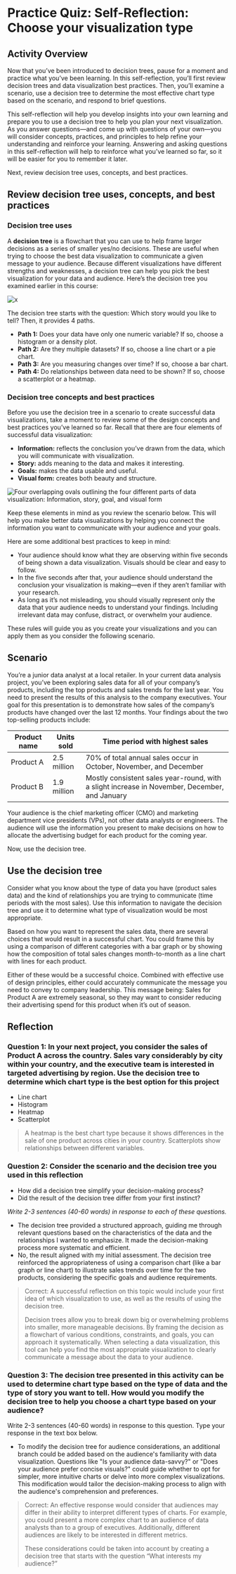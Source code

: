 # Practice Quiz: Self-Reflection: Choose your visualization type

## Activity Overview

Now that you’ve been introduced to decision trees, pause for a moment and practice what you’ve been learning. In this self-reflection, you’ll first review decision trees and data visualization best practices. Then, you’ll examine a scenario, use a decision tree to determine the most effective chart type based on the scenario, and respond to brief questions.

This self-reflection will help you develop insights into your own learning and prepare you to use a decision tree to help you plan your next visualization. As you answer questions—and come up with questions of your own—you will consider concepts, practices, and principles to help refine your understanding and reinforce your learning. Answering and asking questions in this self-reflection will help to reinforce what you’ve learned so far, so it will be easier for you to remember it later.

Next, review decision tree uses, concepts, and best practices.

## Review decision tree uses, concepts, and best practices

### Decision tree uses

A **decision tree** is a flowchart that you can use to help frame larger decisions as a series of smaller yes/no decisions. These are useful when trying to choose the best data visualization to communicate a given message to your audience. Because different visualizations have different strengths and weaknesses, a decision tree can help you pick the best visualization for your data and audience. Here’s the decision tree you examined earlier in this course:

![x](./resources/img-18-decision-tree-ex.png)

The decision tree starts with the question: Which story would you like to tell? Then, it provides 4 paths.

- **Path 1:** Does your data have only one numeric variable? If so, choose a histogram or a density plot.
- **Path 2:** Are they multiple datasets? If so, choose a line chart or a pie chart.
- **Path 3:** Are you measuring changes over time? If so, choose a bar chart.
- **Path 4:** Do relationships between data need to be shown? If so, choose a scatterplot or a heatmap.

### Decision tree concepts and best practices

Before you use the decision tree in a scenario to create successful data visualizations, take a moment to review some of the design concepts and best practices you’ve learned so far. Recall that there are four elements of successful data visualization:

- **Information:** reflects the conclusion you’ve drawn from the data, which you will communicate with visualization.
- **Story:** adds meaning to the data and makes it interesting.
- **Goals:** makes the data usable and useful.
- **Visual form:** creates both beauty and structure.

![Four overlapping ovals outlining the four different parts of data visualization: Information, story, goal, and visual form](./resources/2552_what-makes-a-good-info-visualization-frame.png)

Keep these elements in mind as you review the scenario below. This will help you make better data visualizations by helping you connect the information you want to communicate with your audience and your goals.

Here are some additional best practices to keep in mind:

- Your audience should know what they are observing within five seconds of being shown a data visualization. Visuals should be clear and easy to follow.
- In the five seconds after that, your audience should understand the conclusion your visualization is making—even if they aren’t familiar with your research.
- As long as it’s not misleading, you should visually represent only the data that your audience needs to understand your findings. Including irrelevant data may confuse, distract, or overwhelm your audience.

These rules will guide you as you create your visualizations and you can apply them as you consider the following scenario.

## Scenario

You’re a junior data analyst at a local retailer. In your current data analysis project, you’ve been exploring sales data for all of your company’s products, including the top products and sales trends for the last year. You need to present the results of this analysis to the company executives. Your goal for this presentation is to demonstrate how sales of the company’s products have changed over the last 12 months. Your findings about the two top-selling products include:

| Product name | Units sold | Time period with highest sales                                   |
|--------------|------------|--------------------------------------------------------------------|
| Product A    | 2.5 million| 70% of total annual sales occur in October, November, and December|
| Product B    | 1.9 million| Mostly consistent sales year-round, with a slight increase in November, December, and January|

Your audience is the chief marketing officer (CMO) and marketing department vice presidents (VPs), not other data analysts or engineers. The audience will use the information you present to make decisions on how to allocate the advertising budget for each product for the coming year.

Now, use the decision tree.

## Use the decision tree

Consider what you know about the type of data you have (product sales data) and the kind of relationships you are trying to communicate (time periods with the most sales). Use this information to navigate the decision tree and use it to determine what type of visualization would be most appropriate.

Based on how you want to represent the sales data, there are several choices that would result in a successful chart. You could frame this by using a comparison of different categories with a bar graph or by showing how the composition of total sales changes month-to-month as a line chart with lines for each product.

Either of these would be a successful choice. Combined with effective use of design principles, either could accurately communicate the message you need to convey to company leadership. This message being: Sales for Product A are extremely seasonal, so they may want to consider reducing their advertising spend for this product when it’s out of season.

## Reflection

### Question 1: In your next project, you consider the sales of Product A across the country. Sales vary considerably by city within your country, and the executive team is interested in targeted advertising by region. Use the decision tree to determine which chart type is the best option for this project

- Line chart
- Histogram
- Heatmap
- Scatterplot

> A heatmap is the best chart type because it shows differences in the sale of one product across cities in your country. Scatterplots show relationships between different variables.

### Question 2: Consider the scenario and the decision tree you used in this reflection

- How did a decision tree simplify your decision-making process?
- Did the result of the decision tree differ from your first instinct?

*Write 2-3 sentences (40-60 words) in response to each of these questions.*

- The decision tree provided a structured approach, guiding me through relevant questions based on the characteristics of the data and the relationships I wanted to emphasize. It made the decision-making process more systematic and efficient.
- No, the result aligned with my initial assessment. The decision tree reinforced the appropriateness of using a comparison chart (like a bar graph or line chart) to illustrate sales trends over time for the two products, considering the specific goals and audience requirements.

> Correct: A successful reflection on this topic would include your first idea of which visualization to use, as well as the results of using the decision tree.
>
> Decision trees allow you to break down big or overwhelming problems into smaller, more manageable decisions. By framing the decision as a flowchart of various conditions, constraints, and goals, you can approach it systematically. When selecting a data visualization, this tool can help you find the most appropriate visualization to clearly communicate a message about the data to your audience.

### Question 3: The decision tree presented in this activity can be used to determine chart type based on the type of data and the type of story you want to tell. How would you modify the decision tree to help you choose a chart type based on your audience?

Write 2-3 sentences (40-60 words) in response to this question. Type your response in the text box below.

- To modify the decision tree for audience considerations, an additional branch could be added based on the audience's familiarity with data visualization. Questions like "Is your audience data-savvy?" or "Does your audience prefer concise visuals?" could guide whether to opt for simpler, more intuitive charts or delve into more complex visualizations. This modification would tailor the decision-making process to align with the audience's comprehension and preferences.

> Correct: An effective response would consider that audiences may differ in their ability to interpret different types of charts. For example, you could present a more complex chart to an audience of data analysts than to a group of executives. Additionally, different audiences are likely to be interested in different metrics.
>
> These considerations could be taken into account by creating a decision tree that starts with the question “What interests my audience?”
